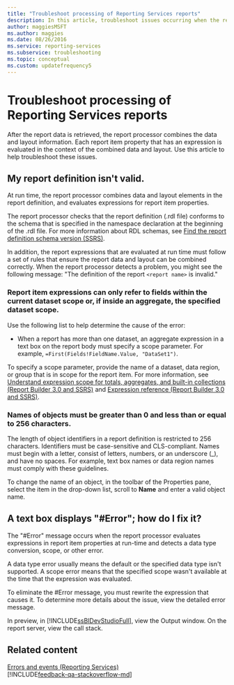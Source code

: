 ```yaml
---
title: "Troubleshoot processing of Reporting Services reports"
description: In this article, troubleshoot issues occurring when the report processor combines data and layout information and evaluates report item property expressions.
author: maggiesMSFT
ms.author: maggies
ms.date: 08/26/2016
ms.service: reporting-services
ms.subservice: troubleshooting
ms.topic: conceptual
ms.custom: updatefrequency5
---
```

# Troubleshoot processing of Reporting Services reports
After the report data is retrieved, the report processor combines the data and layout information. Each report item property that has an expression is evaluated in the context of the combined data and layout. Use this article to help troubleshoot these issues.   
  
## My report definition isn't valid.  
At run time, the report processor combines data and layout elements in the report definition, and evaluates expressions for report item properties.   
  
The report processor checks that the report definition (.rdl file) conforms to the schema that is specified in the namespace declaration at the beginning of the .rdl file. For more information about RDL schemas, see [Find the report definition schema version (SSRS)](../../reporting-services/reports/find-the-report-definition-schema-version-ssrs.md).  
  
In addition, the report expressions that are evaluated at run time must follow a set of rules that ensure the report data and layout can be combined correctly. When the report processor detects a problem, you might see the following message: "The definition of the report `<report name>` is invalid."  
  
### Report item expressions can only refer to fields within the current dataset scope or, if inside an aggregate, the specified dataset scope.  
  
Use the following list to help determine the cause of the error:  
* When a report has more than one dataset, an aggregate expression in a text box on the report body must specify a scope parameter. For example, `=First(Fields!FieldName.Value, "DataSet1")`.  
  
To specify a scope parameter, provide the name of a dataset, data region, or group that is in scope for the report item. For more information, see [Understand expression scope for totals, aggregates, and built-in collections (Report Builder 3.0 and SSRS)](../../reporting-services/report-design/expression-scope-for-totals-aggregates-and-built-in-collections.md) and [Expression reference (Report Builder 3.0 and SSRS)](../../reporting-services/report-design/expression-reference-report-builder-and-ssrs.md).  
  
### Names of objects must be greater than 0 and less than or equal to 256 characters.  
The length of object identifiers in a report definition is restricted to 256 characters. Identifiers must be case-sensitive and CLS-compliant. Names must begin with a letter, consist of letters, numbers, or an underscore (_), and have no spaces. For example, text box names or data region names must comply with these guidelines.   
  
To change the name of an object, in the toolbar of the Properties pane, select the item in the drop-down list, scroll to **Name** and enter a valid object name.   
  
## A text box displays "#Error"; how do I fix it?  
The "#Error" message occurs when the report processor evaluates expressions in report item properties at run-time and detects a data type conversion, scope, or other error.   
  
A data type error usually means the default or the specified data type isn't supported. A scope error means that the specified scope wasn't available at the time that the expression was evaluated.   
  
To eliminate the #Error message, you must rewrite the expression that causes it. To determine more details about the issue, view the detailed error message.   
  
In preview, in [!INCLUDE[ssBIDevStudioFull](../../includes/ssbidevstudiofull-md.md)], view the Output window. On the report server, view the call stack. 
  
  
## Related content  
[Errors and events (Reporting Services)](../../reporting-services/troubleshooting/errors-and-events-reference-reporting-services.md)  
[!INCLUDE[feedback-qa-stackoverflow-md](../../includes/feedback-qa-stackoverflow-md.md)]

